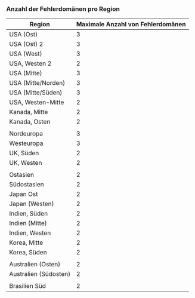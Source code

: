 ### <a name="number-of-fault-domains-per-region"></a>Anzahl der Fehlerdomänen pro Region

| Region              | Maximale Anzahl von Fehlerdomänen  |
|---------------------|-------------------------|
| USA (Ost)             | 3                       |
| USA (Ost) 2           | 3                       |
| USA (West)             | 3                       |
| USA, Westen 2           | 2                       |
| USA (Mitte)          | 3                       |
| USA (Mitte/Norden)    | 3                       |
| USA (Mitte/Süden)    | 3                       |
| USA, Westen-Mitte     | 2                       |
| Kanada, Mitte      | 2                       |
| Kanada, Osten         | 2                       |
|                     |                         |
| Nordeuropa        | 3                       |
| Westeuropa         | 3                       |
| UK, Süden            | 2                       |
| UK, Westen             | 2                       |
|                     |                         |
| Ostasien           | 2                       |
| Südostasien     | 2                       |
| Japan Ost          | 2                       |
| Japan (Westen)          | 2                       |
| Indien, Süden         | 2                       |
| Indien (Mitte)       | 2                       |
| Indien, Westen          | 2                       |
| Korea, Mitte       | 2                       |
| Korea, Süden         | 2                       |
|                     |                         |
| Australien (Osten)      | 2                       |
| Australien (Südosten) | 2                       |
|                     |                         |
| Brasilien Süd        | 2                       |